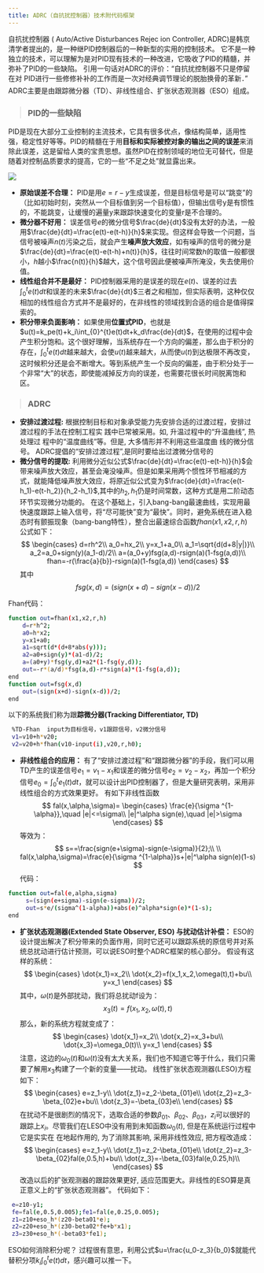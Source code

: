 ```yaml
---
title: ADRC（自抗扰控制器）技术附代码框架
---
```



自抗扰控制器 ( Auto/Active Disturbances Rejec ion Controller, ADRC)是韩京清学者提出的，是一种继PID控制器后的一种新型的实用的控制技术。
它不是一种独立的技术，可以理解为是对PID现有技术的一种改进，它吸收了PID的精髓，并弥补了PID的一些缺陷。
引用一句话对ADRC的评价：“自抗扰控制器不只是停留在对 PID进行一些修修补补的工作而是一次对经典调节理论的脱胎换骨的革新．”
ADRC主要是由跟踪微分器（TD）、非线性组合、扩张状态观测器（ESO）组成。

> ### PID的一些缺陷

PID是现在大部分工业控制的主流技术，它具有很多优点，像结构简单，适用性强，稳定性好等等。PID的精髓在于用**目标和实际被控对象的输出之间的误差**来消除此误差，这是留给人类的宝贵思想。虽然PID在控制领域的地位无可替代，但是随着对控制品质要求的提高，它的一些“不足之处”就显露出来。

![](https://img-blog.csdnimg.cn/33e65e6202c94f0586295f6ff013b24a.png)

- **原始误差不合理：** PID是用$e=r-y$生成误差，但是目标信号是可以“跳变”的（比如初始时刻，突然从一个目标值到另一个目标值），但输出信号y是有惯性的，不能跳变，让缓慢的遍量y来跟踪快速变化的变量r是不合理的。
- **微分器不好用：** 误差信号$e$的微分信号$\frac{de}{dt}$没有太好的办法，一般用$\frac{de}{dt}=\frac{e(t)-e(t-h)}{h}$来实现。但这样会导致一个问题，当信号被噪声$n(t)$污染之后，就会产生**噪声放大效应**，如有噪声的信号的微分是$\frac{de}{dt}=\frac{e(t)-e(t-h)+n(t)}{h}$，往往时间常数$h$的取值一般都很小，$h$越小$\frac{n(t)}{h}$越大，这个信号因此便被噪声所淹没，失去使用价值。
- **线性组合并不是最好：** PID控制器采用的是误差的现在$e(t)$、误差的过去$\int_{0}^{t}e(t)dt$和误差的未来$\frac{de}{dt}$三者之和相加，但实际表明，这种仅仅相加的线性组合方式并不是最好的，在非线性的领域找到合适的组合是值得探索的。
- **积分带来负面影响：** 如果使用**位置式PID**，也就是$u(t)=k_pe(t)+k_i\int_{0}^{t}e(t)dt+k_d\frac{de}{dt}$，在使用的过程中会产生积分饱和。这个很好理解，当系统存在一个方向的偏差，那么由于积分的存在，$\int_{0}^{t}e(t)dt$越来越大，会使$u(t)$越来越大，从而使$u(t)$到达极限不再改变，这时候积分还是会不断增大。等到系统产生一个反向的偏差，由于积分处于一个非常“大”的状态，即使能减掉反方向的误差，也需要花很长时间脱离饱和区。
  
> ### ADRC

- **安排过渡过程:** 根据控制目标和对象承受能力先安排合适的过渡过程，安排过渡过程的手法在控制工程实 践中已常被采用。如, 升温过程中的“升温曲线”, 热处理过 程中的“温度曲线”等。但是, 大多情形并不利用这些温度曲 线的微分信号。
ADRC提倡的“安排过渡过程”,是同时要给出过渡微分信号的
- **微分信号的提取:** 利用微分近似公式$\frac{de}{dt}=\frac{e(t)-e(t-h)}{h}$会带来噪声放大效应，甚至会淹没噪声。但是如果采用两个惯性环节相减的方式，就能降低噪声放大效应，将原近似公式变为$\frac{de}{dt}=\frac{e(t-h_1)-e(t-h_2)}{h_2-h_1}$,其中的$h_2,h_1$仍是时间常数，这种方式是用二阶动态环节实现微分功能的。
在这个基础上，引入bang-bang最速曲线，实现用最快速度跟踪上输入信号，将“尽可能快”变为“最快”。同时，避免系统在进入稳态时有颤振现象（bang-bang特性），整合出最速综合函数$fhan(x1,x2,r,h)$
公式如下：
$$
\begin{cases}
d=rh^2\\
a_0=hx_2\\
y=x_1+a_0\\
a_1=\sqrt{d(d+8|y|)}\\
a_2=a_0+sign(y)(a_1-d)/2\\
a=(a_0+y)fsg(a,d)-rsign(a)(1-fsg(a,d))\\
fhan=-r(\frac{a}{b})-rsign(a)(1-fsg(a,d))
\end{cases}
$$
其中
$$
fsg(x,d)=(sign(x+d)-sign(x-d))/2
$$

Fhan代码：

```bash
function out=fhan(x1,x2,r,h)
    d=r*h^2;
    a0=h*x2;
    y=x1+a0;
    a1=sqrt(d*(d+8*abs(y)));
    a2=a0+sign(y)*(a1-d)/2;
    a=(a0+y)*fsg(y,d)+a2*(1-fsg(y,d));
    out=-r*(a/d)*fsg(a,d)-r*sign(a)*(1-fsg(a,d));
end
function out=fsg(x,d)
    out=(sign(x+d)-sign(x-d))/2;
end
```

以下的系统我们称为跟**踪微分器(Tracking Differentiator, TD)**

```bash
 %TD-Fhan  input为目标信号，v1跟踪信号，v2微分信号
 v1=v10+h*v20;
 v2=v20+h*fhan(v10-input(i),v20,r,h0);
 ```

- **非线性组合的应用：** 有了“安排过渡过程”和“跟踪微分器”的手段，我们可以用TD产生的误差信号$e_1=v_1-x_1$和误差的微分信号$e_2=v_2-x_2$，再加一个积分信号$e_0=\int_{0}^{t}e_1(t)dt$，就可以设计出PID控制器了，但是大量研究表明，采用非线性组合的方式效果更好。
有如下非线性函数
$$
fal(x,\alpha,\sigma)=
\begin{cases}
\frac{e}{\sigma ^{1-\alpha}},\quad |e|<=\sigma\\
|e|^\alpha sign(e),\quad |e|>\sigma
\end{cases}
$$
等效为：
$$
s==\frac{sign(e+\sigma)-sign(e-\sigma)}{2};\\
\\
fal(x,\alpha,\sigma)=\frac{e}{\sigma ^{1-\alpha}}s+|e|^\alpha sign(e)(1-s)
$$
代码：

```bash
function out=fal(e,alpha,sigma)
     s=(sign(e+sigma)-sign(e-sigma))/2;
     out=s*e/(sigma^(1-alpha))+abs(e)^alpha*sign(e)*(1-s);
end
 ```

- **扩张状态观测器(Extended State Observer, ESO) 与扰动估计补偿：** ESO的设计提出解决了积分带来的负面作用，同时它还可以跟踪系统的原信号并对系统总扰动进行估计预测，可以说ESO时整个ADRC框架的核心部分。
假设有这样的系统：
$$
\begin{cases}
\dot{x_1}=x_2\\
\dot{x_2}=f(x_1,x_2,\omega(t),t)+bu\\
y=x_1
\end{cases}
$$
其中，$\omega(t)$是外部扰动，我们将总扰动f设为：
$$
x_3(t)=f(x_1,x_2,\omega(t),t)
$$
那么，新的系统方程就变成了：
$$
\begin{cases}
\dot{x_1}=x_2\\
\dot{x_2}=x_3+bu\\
\dot{x_3}=\omega_0(t)\\
y=x_1
\end{cases}
$$
注意，这边的$\omega_0(t)$和$\omega(t)$没有太大关系，我们也不知道它等于什么，我们只需要了解用$x_3$构建了一个新的变量——扰动。
线性扩张状态观测器(LESO)方程如下：
$$
\begin{cases}
e=z_1-y\\
\dot{z_1}=z_2-\beta_{01}e\\
\dot{z_2}=z_3-\beta_{02}e+bu\\
\dot{z_3}=-\beta_{03}e\\
\end{cases}
$$
在扰动不是很剧烈的情况下，选取合适的参数$\beta_{01}、\beta_{02}、\beta_{03}$，$z_i$可以很好的跟踪上$x_i$。尽管我们在LESO中没有用到未知函数$\omega_0(t)$, 但是在系统运行过程中它是实实在 在地起作用的, 为了消除其影响, 采用非线性效应, 把方程改造成：
$$
\begin{cases}
e=z_1-y\\
\dot{z_1}=z_2-\beta_{01}e\\
\dot{z_2}=z_3-\beta_{02}fal(e,0.5,h)+bu\\
\dot{z_3}=-\beta_{03}fal(e,0.25,h)\\
\end{cases}
$$
改造以后的扩张观测器的跟踪效果更好, 适应范围更大。非线性的ESO算是真正意义上的“扩张状态观测器”。
代码如下：

```bash
 e=z10-y1; 
 fe=fal(e,0.5,0.005);fe1=fal(e,0.25,0.005);
 z1=z10+eso_h*(z20-beta01*e);
 z2=z20+eso_h*(z30-beta02*fe+b*x1);
 z3=z30+eso_h*(-beta03*fe1);
```

ESO如何消除积分呢？
过程很有意思，利用公式$u=\frac{u_0-z_3}{b_0}$就能代替积分项$k_i\int_{0}^{t}e(t)dt$，感兴趣可以推一下。
